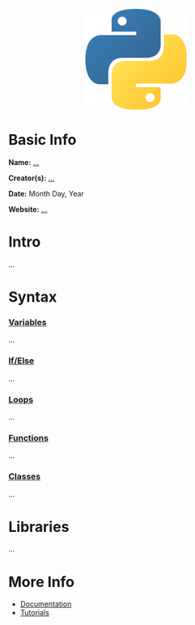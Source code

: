 <p align="center"><img width="200" height="200" src="https://github.com/jgphilpott/babel/blob/main/Python/logo.png"></p>

# Basic Info

**Name:** [...](wikipedia)

**Creator(s):** [...](github/wikipedia)

**Date:** Month Day, Year

**Website:** [...](?)

# Intro

...

# Syntax

### [Variables](tutorialspoint)

...

### [If/Else](tutorialspoint)

...

### [Loops](tutorialspoint)

...

### [Functions](tutorialspoint)

...

### [Classes](tutorialspoint)

...

# Libraries

...

# More Info

 - [Documentation](?)
 - [Tutorials](tutorialspoint)
